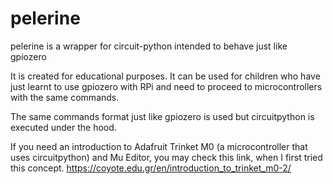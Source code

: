 # pelerine
pelerine is a wrapper for circuit-python intended to behave just like gpiozero

It is created for educational purposes. It can be used for children who have just learnt to use gpiozero with RPi and need to proceed to microcontrollers with the same commands.

The same commands format just like gpiozero is used but circuitpython is executed under the hood.

If you need an introduction to Adafruit Trinket M0 (a microcontroller that uses circuitpython) and Mu Editor, you may check this link, when I first tried this concept.
https://coyote.edu.gr/en/introduction_to_trinket_m0-2/
